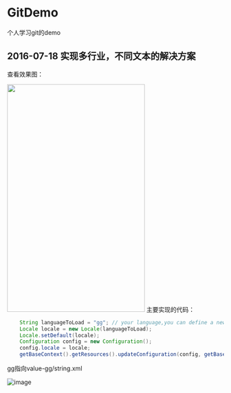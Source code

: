 # GitDemo
个人学习git的demo

## 2016-07-18 实现多行业，不同文本的解决方案
查看效果图：

<img src="https://github.com/leafseelight/GitDemo/blob/master/project-res/effect-picture.jpg" height="530" width="320" />
<!--
![image](https://github.com/leafseelight/GitDemo/blob/master/project-res/effect-picture.jpg)
-->
主要实现的代码：

``` java
    String languageToLoad = "gg"; // your language,you can define a new locale,default is ""null string
    Locale locale = new Locale(languageToLoad);
    Locale.setDefault(locale);
    Configuration config = new Configuration();
    config.locale = locale;
    getBaseContext().getResources().updateConfiguration(config, getBaseContext().getResources().getDisplayMetrics());
```

gg指向value-gg/string.xml

![image](https://github.com/leafseelight/GitDemo/blob/master/project-res/value-string.png)
